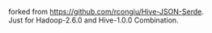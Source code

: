 forked from https://github.com/rcongiu/Hive-JSON-Serde.  
Just for Hadoop-2.6.0 and Hive-1.0.0 Combination.